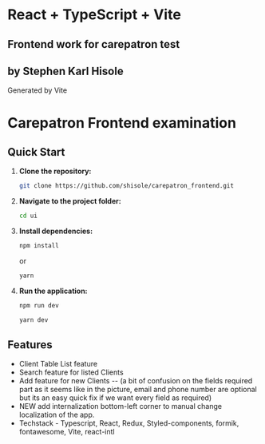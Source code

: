 # React + TypeScript + Vite

## Frontend work for carepatron test
## by Stephen Karl Hisole

Generated by Vite


# Carepatron Frontend examination

## Quick Start

1. **Clone the repository:**

    ```bash
    git clone https://github.com/shisole/carepatron_frontend.git
    ```

2. **Navigate to the project folder:**

    ```bash
    cd ui
    ```

3. **Install dependencies:**

    ```bash
    npm install
    ```
    or 
    ```bash
    yarn
    ```

5. **Run the application:**

    ```bash
    npm run dev
    ```
    ```bash
    yarn dev
    ```

## Features

- Client Table List feature
- Search feature for listed Clients
- Add feature for new Clients -- (a bit of confusion on the fields required part as it seems like in the picture, email and phone number are optional but its an easy quick fix if we want every field as required)
- NEW add internalization bottom-left corner to manual change localization of the app.
- Techstack - Typescript, React, Redux, Styled-components, formik, fontawesome, Vite, react-intl
